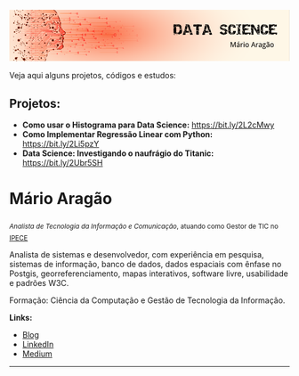 <p align="center">
  <img src="marioaragao.png" >
</p>

Veja aqui alguns projetos, códigos e estudos:

## Projetos:

* **Como usar o Histograma para Data Science:** https://bit.ly/2L2cMwy
* **Como Implementar Regressão Linear com Python:** https://bit.ly/2Li5pzY
* **Data Science: Investigando o naufrágio do Titanic:** https://bit.ly/2Ubr5SH

# Mário Aragão
<sub>*Analista de Tecnologia da Informação e Comunicação*, atuando como Gestor de TIC no [IPECE](https://www.ipece.ce.gov.br/)</sub>

Analista de sistemas e desenvolvedor, com experiência em pesquisa, sistemas de informação, banco de dados, dados espaciais com ênfase no Postgis, georreferenciamento, mapas interativos, software livre, usabilidade e padrões W3C.

Formação: Ciência da Computação e Gestão de Tecnologia da Informação.

**Links:**
* [Blog](http://marioaragao.com.br)
* [LinkedIn](https://www.linkedin.com/in/mario-de-aragão-brazil/)
* [Medium](https://www.medium.com)

---
